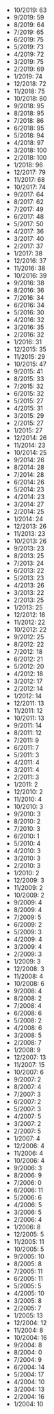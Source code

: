 *  10/2019: 63
*  9/2019: 59
*  8/2019: 64
*  7/2019: 65
*  6/2019: 75
*  5/2019: 73
*  4/2019: 72
*  3/2019: 75
*  2/2019: 69
*  1/2019: 74
*  12/2018: 72
*  11/2018: 75
*  10/2018: 80
*  9/2018: 95
*  8/2018: 95
*  7/2018: 86
*  6/2018: 95
*  5/2018: 94
*  4/2018: 97
*  3/2018: 100
*  2/2018: 100
*  1/2018: 96
*  12/2017: 79
*  11/2017: 68
*  10/2017: 74
*  9/2017: 64
*  8/2017: 62
*  7/2017: 49
*  6/2017: 48
*  5/2017: 50
*  4/2017: 36
*  3/2017: 40
*  2/2017: 37
*  1/2017: 38
*  12/2016: 37
*  11/2016: 38
*  10/2016: 39
*  9/2016: 38
*  8/2016: 36
*  7/2016: 34
*  6/2016: 34
*  5/2016: 30
*  4/2016: 32
*  3/2016: 35
*  2/2016: 32
*  1/2016: 31
*  12/2015: 35
*  11/2015: 29
*  10/2015: 47
*  9/2015: 41
*  8/2015: 33
*  7/2015: 32
*  6/2015: 32
*  5/2015: 27
*  4/2015: 31
*  3/2015: 29
*  2/2015: 27
*  1/2015: 27
*  12/2014: 26
*  11/2014: 23
*  10/2014: 25
*  9/2014: 26
*  8/2014: 28
*  7/2014: 28
*  6/2014: 26
*  5/2014: 23
*  4/2014: 23
*  3/2014: 27
*  2/2014: 25
*  1/2014: 24
*  12/2013: 26
*  11/2013: 23
*  10/2013: 26
*  9/2013: 23
*  8/2013: 25
*  7/2013: 24
*  6/2013: 22
*  5/2013: 23
*  4/2013: 26
*  3/2013: 22
*  2/2013: 25
*  1/2013: 25
*  12/2012: 18
*  11/2012: 22
*  10/2012: 22
*  9/2012: 25
*  8/2012: 22
*  7/2012: 18
*  6/2012: 21
*  5/2012: 20
*  4/2012: 18
*  3/2012: 17
*  2/2012: 14
*  1/2012: 14
*  12/2011: 13
*  11/2011: 12
*  10/2011: 13
*  9/2011: 14
*  8/2011: 12
*  7/2011: 9
*  6/2011: 7
*  5/2011: 3
*  4/2011: 4
*  3/2011: 4
*  2/2011: 3
*  1/2011: 2
*  12/2010: 2
*  11/2010: 4
*  10/2010: 3
*  9/2010: 3
*  8/2010: 2
*  7/2010: 3
*  6/2010: 1
*  5/2010: 4
*  4/2010: 3
*  3/2010: 3
*  2/2010: 3
*  1/2010: 2
*  12/2009: 3
*  11/2009: 2
*  10/2009: 2
*  9/2009: 4
*  8/2009: 4
*  7/2009: 5
*  6/2009: 2
*  5/2009: 3
*  4/2009: 4
*  3/2009: 4
*  2/2009: 3
*  1/2009: 3
*  12/2008: 3
*  11/2008: 4
*  10/2008: 6
*  9/2008: 4
*  8/2008: 2
*  7/2008: 4
*  6/2008: 6
*  5/2008: 2
*  4/2008: 6
*  3/2008: 5
*  2/2008: 7
*  1/2008: 9
*  12/2007: 13
*  11/2007: 15
*  10/2007: 6
*  9/2007: 2
*  8/2007: 4
*  7/2007: 3
*  6/2007: 2
*  5/2007: 3
*  4/2007: 5
*  3/2007: 2
*  2/2007: 5
*  1/2007: 4
*  12/2006: 4
*  11/2006: 4
*  10/2006: 4
*  9/2006: 3
*  8/2006: 9
*  7/2006: 0
*  6/2006: 11
*  5/2006: 6
*  4/2006: 5
*  3/2006: 5
*  2/2006: 4
*  1/2006: 8
*  12/2005: 5
*  11/2005: 11
*  10/2005: 5
*  9/2005: 10
*  8/2005: 8
*  7/2005: 11
*  6/2005: 11
*  5/2005: 5
*  4/2005: 10
*  3/2005: 8
*  2/2005: 7
*  1/2005: 13
*  12/2004: 12
*  11/2004: 8
*  10/2004: 16
*  9/2004: 8
*  8/2004: 0
*  7/2004: 9
*  6/2004: 14
*  5/2004: 17
*  4/2004: 10
*  3/2004: 13
*  2/2004: 16
*  1/2004: 10